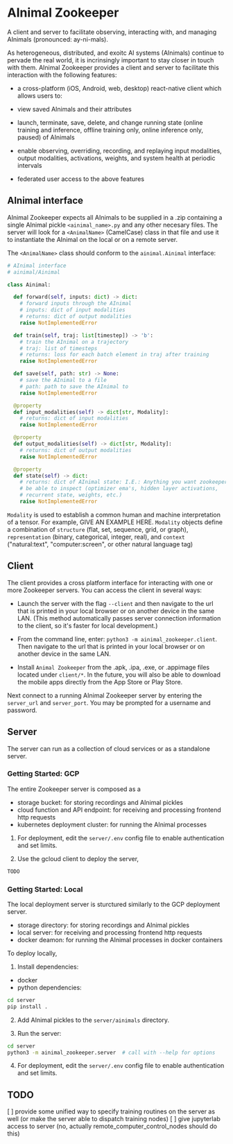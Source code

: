# AInimal Zookeeper

A client and server to facilitate observing, interacting with, and managing AInimals (pronounced: ay-ni-mals). 

As heterogeneous, distributed, and exoitc AI systems (AInimals) continue to pervade the real world, it is incrinsingly important to stay closer in touch with them. AInimal Zookeeper provides a client and server to facilitate this interaction with the following features:

- a cross-platform (iOS, Android, web, desktop) react-native client which allows users to:

- view saved AInimals and their attributes

- launch, terminate, save, delete, and change running state (online training and inference, offline training only, online inference only, paused) of AInimals

- enable observing, overriding, recording, and replaying input modalities, output modalities, activations, weights, and system health at periodic intervals

- federated user access to the above features


## AInimal interface

AInimal Zookeeper expects all AInimals to be supplied in a .zip containing a single AInimal pickle `<ainimal_name>.py` and any other necesary files. The server will look for a `<AnimalName>` (CamelCase) class in that file and use it to instantiate the AInimal on the local or on a remote server.

The `<AnimalName>` class should conform to the `ainimal.Ainimal` interface:
```python
# AInimal interface
# ainimal/Ainimal

class Ainimal:

  def forward(self, inputs: dict) -> dict:
    # forward inputs through the AInimal
    # inputs: dict of input modalities
    # returns: dict of output modalities
    raise NotImplementedError

  def train(self, traj: list[timestep]) -> 'b':
    # train the AInimal on a trajectory
    # traj: list of timesteps
    # returns: loss for each batch element in traj after training
    raise NotImplementedError

  def save(self, path: str) -> None:
    # save the AInimal to a file
    # path: path to save the AInimal to
    raise NotImplementedError

  @property
  def input_modalities(self) -> dict[str, Modality]:
    # returns: dict of input modalities
    raise NotImplementedError

  @property
  def output_modalities(self) -> dict[str, Modality]:
    # returns: dict of output modalities
    raise NotImplementedError

  @property
  def state(self) -> dict:
    # returns: dict of AInimal state: I.E.: Anything you want zookeeper to 
    # be able to inspect (optimizer ema's, hidden layer activations, 
    # recurrent state, weights, etc.)
    raise NotImplementedError
```

`Modality` is used to establish a common human and machine interpretation of a tensor. For example, GIVE AN EXAMPLE HERE.  `Modality` objects define a combination of `structure` (flat, set, sequence, grid, or graph), `representation` (binary, categorical, integer, real), and `context` ("natural:text", "computer:screen", or other natural language tag)    

## Client

The client provides a cross platform interface for interacting with one or more Zookeeper servers. You can access the client in several ways:

- Launch the server with the flag `--client` and then navigate to the url that is printed in your local browser or on another device in the same LAN. (This method automatically passes server connection information to the client, so it's faster for local development.)

- From the command line, enter: `python3 -m ainimal_zookeeper.client`. Then navigate to the url that is printed in your local browser or on another device in the same LAN.

- Install `Animal Zookeeper` from the .apk, .ipa, .exe, or .appimage files located under `client/*`. In the future, you will also be able to download the mobile apps directly from the App Store or Play Store.

Next connect to a running AInimal Zookeeper server by entering the `server_url` and `server_port`. You may be prompted for a username and password.

## Server

The server can run as a collection of cloud services or as a standalone server.

### Getting Started: GCP

The entire Zookeeper server is composed as a
- storage bucket: for storing recordings and AInimal pickles
- cloud function and API endpoint: for receiving and processing frontend http requests
- kubernetes deployment cluster: for running the AInimal processes

1. For deployment, edit the `server/.env` config file to enable authentication and set limits.

2. Use the gcloud client to deploy the server,
```bash
TODO
```

### Getting Started: Local

The local deployment server is sturctured similarly to the GCP deployment server.
- storage directory: for storing recordings and AInimal pickles
- local server: for receiving and processing frontend http requests
- docker deamon: for running the AInimal processes in docker containers

To deploy locally,
1. Install dependencies:
- docker
- python dependencies:

```bash
cd server
pip install .
```

2. Add AInimal pickles to the `server/ainimals` directory.

3. Run the server:
```bash
cd server
python3 -m ainimal_zookeeper.server  # call with --help for options
```

4. For deployment, edit the `server/.env` config file to enable authentication and set limits.

## TODO

[ ] provide some unified way to specify training routines on the server as well (or make the server able to dispatch training nodes)
[ ] give jupyterlab access to server (no, actually remote_computer_control_nodes should do this)